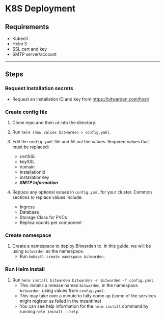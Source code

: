 # K8S Deployment

## Requirements

- Kubectl
- Helm 3
- SSL cert and key
- SMTP server/account

---

## Steps
### Request Installation secrets
- Request an installation ID and key from https://bitwarden.com/host/

### Create config file
1. Clone repo and then `cd` into the directory.
1. Run `helm show values bitwarden > config.yaml`.
1. Edit the `config.yaml` file and fill out the values.  Required values that must be replaced:
    - certSSL
    - keySSL
    - domain
    - installationId
    - installationKey
    - ***SMTP Information***

1. Replace any optional values in `config.yaml` for your cluster.  Common sections to replace values include:
    - Ingress
    - Database
    - Storage Class for PVCs
    - Replica counts per component

### Create namespace
1. Create a namespace to deploy Bitwarden to.  In this guide, we will be using `bitwarden` as the namespace.
    - Run `kubectl create namespace bitwarden`.

### Run Helm Install
1. Run `helm install bitwarden bitwarden -n bitwarden -f config.yaml`.
    - This installs a release named `bitwarden`, in the namespace `bitwarden`, using values from `config.yaml`.
    - This may take over a minute to fully come up (some of the services might register as failed in the meantime)
    - You can see help information for the `helm install` command by running `helm install --help`.
